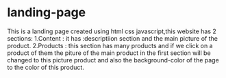# landing-page
This is a landing page created using html css javascript,this website has 2 sections: 
1.Content : it has :descriptiion section and the main picture of the product.
2.Products : this section has many products and if we click on a product of them the piture of the main product in the first section will be changed to this picture product and also the background-color of the page to the color of this product.
